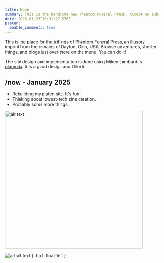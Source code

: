 ```yaml
---
title: Home
summary: This is the handsome new Phantom Funeral Press. Accept no substitutions.
date: 2025-01-23T18:31:27.576Z
platen:
  enable_comments: true
---
```


This is the place for the triflings of Phantom Funeral Press, an illusory imprint from the remains
of Dayton, Ohio, USA. Browse adventures, shorter things, and blogs just over there on the menu. You
can do it!

The site design and implementation is done using Mikey Lombardi's [platen.io](https://platen.io/).
It is a good design and I like it.

## /now - January 2025

- Rebuilding my platen site. It's fun!
- Thinking about lowest-tech zine creation.
- Probably some more things.

<img src="https://phantomfuneral.com/games/adventures/trfosk/SkeletonMaiden.jpg" alt="alt text" width="450" />

![art:alt text](https://phantomfuneral.com/games/adventures/trfosk/SkeletonMaiden.jpg)
{ .half .float-left }
